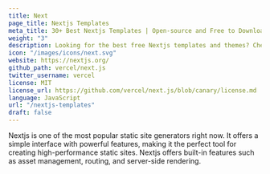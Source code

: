 ```yaml
---
title: Next
page_title: Nextjs Templates
meta_title: 30+ Best Nextjs Templates | Open-source and Free to Download
weight: "3"
description: Looking for the best free Nextjs templates and themes? Check out our top picks, all of which are sure to help you get the most out of your Nextjs development.
icon: "/images/icons/next.svg"
website: https://nextjs.org/
github_path: vercel/next.js
twitter_username: vercel
license: MIT
license_url: https://github.com/vercel/next.js/blob/canary/license.md
language: JavaScript
url: "/nextjs-templates"
draft: false
---
```


Nextjs is one of the most popular static site generators right now. It offers a simple interface with powerful features, making it the perfect tool for creating high-performance static sites. Nextjs offers built-in features such as asset management, routing, and server-side rendering.
